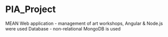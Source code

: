 # PIA_Project
 MEAN Web application - management of art workshops, Angular & Node.js were used
 Database - non-relational MongoDB is used
